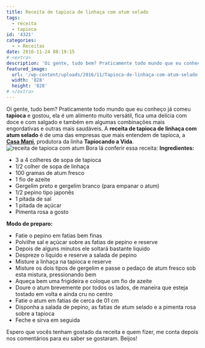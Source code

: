 ```yaml
---
title: Receita de tapioca de linhaça com atum selado
tags:
  - receita
  - tapioca
id: '4321'
categories:
  - - Receitas
date: 2016-11-24 08:19:15
# <extra>
description: 'Oi gente, tudo bem? Praticamente todo mundo que eu conheço já comeu tapioca e gostou, ela é um alimento muito versátil, fica uma delícia com doce e com salgado e também em algumas combinações mais engordativas e outras mais saudáveis. A receita de tapioca de linhaça com atum selado é de uma das empresas que mais entendem de tapioca, a Casa Mani, produtora da linha Tapiocando a Vida. Bora lá conferir essa receita: Ingredientes: 3 a 4 colheres de sopa de tapioca 1/2 colher de sopa de linhaça 100 gramas de atum fresco 1 fio de azeite Gergelim preto e gergelim branco (para empanar o atum) 1/2 pepino tipo japonês 1 pitada de sal 1 pitada de açúcar Pimenta rosa a gosto Modo de preparo: Fatie o pepino em fatias bem finas Polvilhe sal e açúcar sobre as fatias de &hellip;'
featured_image: 
  url: '/wp-content/uploads/2016/11/Tapioca-de-linhaça-com-atum-selado.jpg'
  width: '828'
  height: '828'
# </extra>
---
```


Oi gente, tudo bem? Praticamente todo mundo que eu conheço já comeu **tapioca** e gostou, ela é um alimento muito versátil, fica uma delícia com doce e com salgado e também em algumas combinações mais engordativas e outras mais saudáveis. A **receita de tapioca de linhaça com atum selado** é de uma das empresas que mais entendem de tapioca, a [**Casa Mani**](http://www.casamani.com.br/), produtora da linha **Tapiocando a Vida**. ![receita de tapioca com atum](/wp-content/uploads/2016/11/Tapioca-de-linhaça-com-atum-selado.jpg) Bora lá conferir essa receita: **Ingredientes:**

*   3 a 4 colheres de sopa de tapioca
*   1/2 colher de sopa de linhaça
*   100 gramas de atum fresco
*   1 fio de azeite
*   Gergelim preto e gergelim branco (para empanar o atum)
*   1/2 pepino tipo japonês
*   1 pitada de sal
*   1 pitada de açúcar
*   Pimenta rosa a gosto

**Modo de preparo:**

*   Fatie o pepino em fatias bem finas
*   Polvilhe sal e açúcar sobre as fatias de pepino e reserve
*   Depois de alguns minutos ele soltará bastante liquido
*   Despreze o liquido e reserve a salada de pepino
*   Misture a linhaça na tapioca e reserve
*   Misture os dois tipos de gergelim e passe o pedaço de atum fresco sob esta mistura, pressionando bem
*   Aqueça bem uma frigideira e coloque um fio de azeite
*   Doure o atum brevemente por todos os lados, de maneira que esteja tostado em volta e ainda cru no centro
*   Fatie o atum em fatias de cerca de 01 cm
*   Disponha a salada de pepino, as fatias de atum selado e a pimenta rosa sobre a tapioca
*   Feche e sirva em seguida

Espero que vocês tenham gostado da receita e quem fizer, me conta depois nos comentários para eu saber se gostaram. Beijos!
